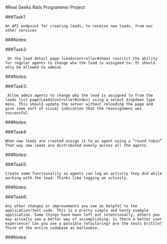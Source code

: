 #Real Geeks Rails Programmer Project

###Task1:
```shell
An API endpoint for creating leads, to receive new leads, from our other services
```
###Notes: 
<!-- Created a new controller for APIs,and a subfolder inside there - v1. Inside the api controller, i added three actions(show, index and create). I started off with the show and index actions, just to see if my method was working. ( I also created views for these in the views folder). Perhaps they can be of value? Then I went ahead and created the create action. I tested this using POSTMAN ( chrome extension). It works, obeying the "round robin" agent clause.

This was one of the more difficult parts of this test for me. I had made show and index actions for apis once before, but the create action was completely new to me. I was a bit worried that the "round robin" wouldnt work when posting from API, but it did! -->

###Task2:
```shell
 On the lead detail page (LeadsController#show) restrict the ability for regular agents to change who the lead is assigned to. It should only be allowed to admins
```
###Notes:
<!-- I added a simple if statement checking to see if the agent role is admin. If  it is, then show the next part of the code. I later refactored this into a helper method called agent? inside the agent.rb file.

I found this task relatively simple, and finished it quickly. Agents cwere created using rails console. I was going to include a "sign up" button, but I thought it was probably left out for a reason, and decided not to implement it. -->

###Task3:
```shell
 Allow admin agents to change who the lead is assigned to from the leads list page(LeadsController#index) using a select dropdown type menu. This should update the server without reloading the page and give some sort of visual indication that the reassignment was successful.
```
###Notes:
<!-- First I added a dropdown options (similar to how its set up inside the leads show page), and added a submit button. On click, the page reloaded and it updated the agent. (Using the update action inside the controller) Once this was done, in order to ensure that the page was not reloaded, i added remote:true inside the form, so it would process the submit as an ajax request. Then i created an update.js file. Inside the newly created file, I added alert("agent udpated") to let the user know that the agent was updated. Then I decided to go for a better looking solution - So I changed the devise 'notice' alert html content to "agent updated". Lastly, I added a scroll up to the top of the page ability, so if the user is scrolled at the bottom, they can still see the notice. The notice displays, then dissapears after one second.

This was one of the harder tasks. There were many steps that needed to be taken before the whole thing worked like I wanted. -->

###Task4:
```shell
When new leads are created assign it to an agent using a “round robin” That way new leads are distributed evenly across all the agents.
```
###Notes:
<!-- I added a before_create callback inside the lead.rb file. Inside here, it assigns the newly created lead to an agent. The first newly created lead is assigned to the first agent (id=1). Then an increment kicks in, so the next lead is assigned to the next agent and so on. When the end is reached, ie the increment counter is greater than the number of agents in the table, it gets reassigned to the first agent again. In this way, newly created leads are distributed amonst agents evenly. 

This task looked easy the first time I read it, but it was trickier to figure out than I originally thought.  -->



###Task5:
```shell
Create some functionality so agents can log an activity they did while working with the lead. Thinks like logging an activity.
```
###Notes:
<!-- I created a new column inside the lead table, and ran a migration. Then I included this newly created column inside the strong_params. In the corresponding form, I made it a text_area instead of a text_field to allow for long logs. 

I wasnt 100% this is what was meant when you specifid an activity log, but hopefully its what you wanted! I thought about making it so that this activity log is only visible to the agent that the lead is assigned to, but thought it might be best for everyone to see (notes may be helpful to other agents as well) -->


###Task6: 
```shell
Any other changes or improvements you see as helpful to the application/test code. This is a pretty simple and hasty example application. Some things have been left out intentionally, others you may actually see a better way of accomplishing. Is there a better user experience? Can you see a possible refactoring? Are the tests brittle? Think of the entire codebase as malleable.
```
###Notes:
<!-- * I thought it might be helpful to let the signed in agent know that they are in fact signed in, as well as displaying their role. So I added a display nav bar that shows the agent thats signed in along with their role. This only shows if agent is signed in.
* I put the drop down agent options in the lead index and lead show pages inside a helper method within the leads_helper.rb file
* I also created a link to/routes for "Create New Lead", this is probably redundatnt as leads come from the api, but this was used mostly for testing purposes to make sure that the "round robin" was working. 
* I Set up API routes, for the show and index actions in addition to the create action. These might be handy in the future ? I just thought why not and included these in here for additional practice with JSON/APIs -->

